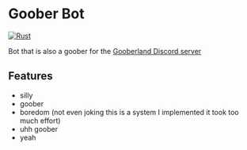 # Goober Bot

[![Rust](https://github.com/valentinegb/goober-bot/actions/workflows/rust.yml/badge.svg)](https://github.com/valentinegb/goober-bot/actions/workflows/rust.yml)

Bot that is also a goober for the [Gooberland Discord server](https://discord.gg/NCd88hxUFc)

## Features
- silly
- goober
- boredom (not even joking this is a system I implemented it took too much effort)
- uhh goober
- yeah
